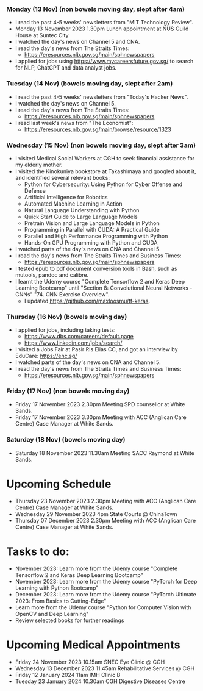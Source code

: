 ### Monday (13 Nov) (non bowels moving day, slept after 4am)
- I read the past 4-5 weeks' newsletters from "MIT Technology Review".
- Monday 13 November 2023 1.30pm Lunch appointment at NUS Guild House at Suntec City
- I watched the day's news on Channel 5 and CNA.
- I read the day's news from The Straits Times:
    - https://eresources.nlb.gov.sg/main/sphnewspapers
- I applied for jobs using https://www.mycareersfuture.gov.sg/ to search for NLP, ChatGPT and data analyst jobs.

### Tuesday (14 Nov) (bowels moving day, slept after 2am)
- I read the past 4-5 weeks' newsletters from "Today's Hacker News".
- I watched the day's news on Channel 5.
- I read the day's news from The Straits Times:
    - https://eresources.nlb.gov.sg/main/sphnewspapers
- I read last week's news from "The Economist":
    - https://eresources.nlb.gov.sg/main/browse/resource/1323

### Wednesday (15 Nov) (non bowels moving day, slept after 3am)
- I visited Medical Social Workers at CGH to seek financial assistance for my elderly mother.
- I visited the Kinokuniya bookstore at Takashimaya and googled about it, and identified several relevant books:
    - Python for Cybersecurity: Using Python for Cyber Offense and Defense
    - Artificial Intelligence for Robotics
    - Automated Machine Learning in Action
    - Natural Language Understanding with Python
    - Quick Start Guide to Large Language Models
    - Pretrain Vision and Large Language Models in Python
    - Programming in Parallel with CUDA: A Practical Guide
    - Parallel and High Performance Programming with Python
    - Hands-On GPU Programming with Python and CUDA
- I watched parts of the day's news on CNA and Channel 5.
- I read the day's news from The Straits Times and Business Times:
    - https://eresources.nlb.gov.sg/main/sphnewspapers
- I tested epub to pdf document conversion tools in Bash, such as mutools, pandoc and calibre.  
- I learnt the Udemy course "Complete Tensorflow 2 and Keras Deep Learning Bootcamp" until "Section 8: Convolutional Neural Networks - CNNs" "74. CNN Exercise Overview".
    - I updated https://github.com/maxloosmu/tf-keras.

### Thursday (16 Nov) (bowels moving day)
- I applied for jobs, including taking tests: 
    - https://www.dbs.com/careers/default.page
    - https://www.linkedin.com/jobs/search/
- I visited a Jobs Fair at Pasir Ris Elias CC, and got an interview by EduCare: https://ehc.sg/
- I watched parts of the day's news on CNA and Channel 5.
- I read the day's news from The Straits Times and Business Times:
    - https://eresources.nlb.gov.sg/main/sphnewspapers

### Friday (17 Nov) (non bowels moving day)
- Friday 17 November 2023 2.30pm Meeting SPD counsellor at White Sands.
- Friday 17 November 2023 3.30pm Meeting with ACC (Anglican Care Centre) Case Manager at White Sands.



### Saturday (18 Nov) (bowels moving day)
- Saturday 18 November 2023 11.30am Meeting SACC Raymond at White Sands.



# Upcoming Schedule
- Thursday 23 November 2023 2.30pm Meeting with ACC (Anglican Care Centre) Case Manager at White Sands.
- Wednesday 29 November 2023 4pm State Courts @ ChinaTown
- Thursday 07 December 2023 2.30pm Meeting with ACC (Anglican Care Centre) Case Manager at White Sands.

# Tasks to do:
- November 2023: Learn more from the Udemy course "Complete Tensorflow 2 and Keras Deep Learning Bootcamp"
- November 2023: Learn more from the Udemy course "PyTorch for Deep Learning with Python Bootcamp"
- December 2023: Learn more from the Udemy course "PyTorch Ultimate 2023: From Basics to Cutting-Edge"
- Learn more from the Udemy course "Python for Computer Vision with OpenCV and Deep Learning"
- Review selected books for further readings

# Upcoming Medical Appointments
- Friday 24 November 2023 10.15am SNEC Eye Clinic @ CGH
- Wednesday 13 December 2023 11.45am Rehabilitative Services @ CGH
- Friday 12 January 2024 11am IMH Clinic B
- Tuesday 23 January 2024 10.30am CGH Digestive Diseases Centre

